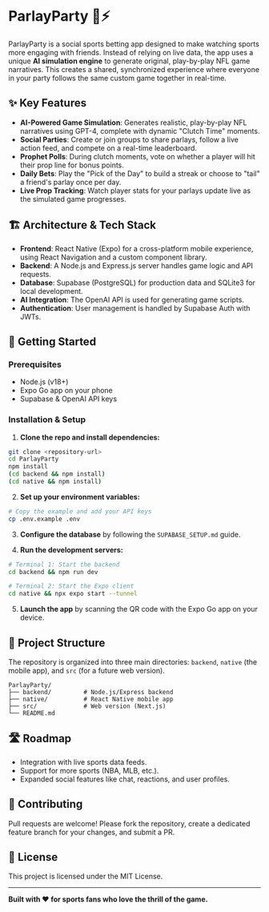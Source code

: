 # ParlayParty 🏈⚡

ParlayParty is a social sports betting app designed to make watching sports more engaging with friends. Instead of relying on live data, the app uses a unique **AI simulation engine** to generate original, play-by-play NFL game narratives. This creates a shared, synchronized experience where everyone in your party follows the same custom game together in real-time.

## ✨ Key Features

* **AI-Powered Game Simulation**: Generates realistic, play-by-play NFL narratives using GPT-4, complete with dynamic "Clutch Time" moments.
* **Social Parties**: Create or join groups to share parlays, follow a live action feed, and compete on a real-time leaderboard.
* **Prophet Polls**: During clutch moments, vote on whether a player will hit their prop line for bonus points.
* **Daily Bets**: Play the "Pick of the Day" to build a streak or choose to "tail" a friend's parlay once per day.
* **Live Prop Tracking**: Watch player stats for your parlays update live as the simulated game progresses.

## 🏗️ Architecture & Tech Stack

* **Frontend**: React Native (Expo) for a cross-platform mobile experience, using React Navigation and a custom component library.
* **Backend**: A Node.js and Express.js server handles game logic and API requests.
* **Database**: Supabase (PostgreSQL) for production data and SQLite3 for local development.
* **AI Integration**: The OpenAI API is used for generating game scripts.
* **Authentication**: User management is handled by Supabase Auth with JWTs.

## 🚀 Getting Started

### Prerequisites

* Node.js (v18+)
* Expo Go app on your phone
* Supabase & OpenAI API keys

### Installation & Setup

1. **Clone the repo and install dependencies:**

```bash
git clone <repository-url>
cd ParlayParty
npm install
(cd backend && npm install)
(cd native && npm install)
```

2. **Set up your environment variables:**

```bash
# Copy the example and add your API keys
cp .env.example .env
```

3. **Configure the database** by following the `SUPABASE_SETUP.md` guide.

4. **Run the development servers:**

```bash
# Terminal 1: Start the backend
cd backend && npm run dev

# Terminal 2: Start the Expo client
cd native && npx expo start --tunnel
```

5. **Launch the app** by scanning the QR code with the Expo Go app on your device.

## 📁 Project Structure

The repository is organized into three main directories: `backend`, `native` (the mobile app), and `src` (for a future web version).

```
ParlayParty/
├── backend/         # Node.js/Express backend
├── native/          # React Native mobile app
├── src/             # Web version (Next.js)
└── README.md
```

## 🛣️ Roadmap

* Integration with live sports data feeds.
* Support for more sports (NBA, MLB, etc.).
* Expanded social features like chat, reactions, and user profiles.

## 🤝 Contributing

Pull requests are welcome! Please fork the repository, create a dedicated feature branch for your changes, and submit a PR.

## 📄 License

This project is licensed under the MIT License.

---

**Built with ❤️ for sports fans who love the thrill of the game.**
